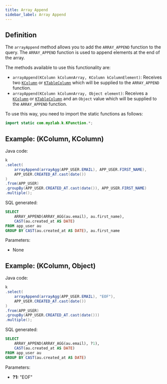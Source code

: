 ```yaml
---
title: Array Append
sidebar_label: Array Append
---
```


## Definition

The `arrayAppend` method allows you to add the `ARRAY_APPEND` function to the query. The `ARRAY_APPEND` function is used to append elements at the end of the array.

The methods available to use this functionality are:

- `arrayAppend(KColumn kColumnArray, KColumn kColumnElement)`: Receives two [`KColumn`](/docs/misc/select-list-values#2-kcolumn) or [`KTableColumn`](/docs/misc/select-list-values#1-ktablecolumn) which will be supplied to the `ARRAY_APPEND` function.
- `arrayAppend(KColumn kColumnArray, Object element)`: Receives a [`KColumn`](/docs/misc/select-list-values#2-kcolumn) or [`KTableColumn`](/docs/misc/select-list-values#1-ktablecolumn) and an `Object` value which will be supplied to the `ARRAY_APPEND` function.

To use this way, you need to import the static functions as follows:

```java
import static com.myzlab.k.KFunction.*;
```

## Example: (KColumn, KColumn)

Java code:

```java
k
.select(
    arrayAppend(arrayAgg(APP_USER.EMAIL), APP_USER.FIRST_NAME),
    APP_USER.CREATED_AT.cast(date())
)
.from(APP_USER)
.groupBy(APP_USER.CREATED_AT.cast(date()), APP_USER.FIRST_NAME)
.multiple();
```

SQL generated:

```sql
SELECT 
    ARRAY_APPEND(ARRAY_AGG(au.email), au.first_name),
    CAST(au.created_at AS DATE)
FROM app_user au
GROUP BY CAST(au.created_at AS DATE), au.first_name
```

Parameters:

- None

## Example: (KColumn, Object)

Java code:

```java
k
.select(
    arrayAppend(arrayAgg(APP_USER.EMAIL), "EOF"),
    APP_USER.CREATED_AT.cast(date())
)
.from(APP_USER)
.groupBy(APP_USER.CREATED_AT.cast(date()))
.multiple();
```

SQL generated:

```sql
SELECT
    ARRAY_APPEND(ARRAY_AGG(au.email), ?1),
    CAST(au.created_at AS DATE)
FROM app_user au
GROUP BY CAST(au.created_at AS DATE)
```

Parameters:

- **?1:** "EOF"